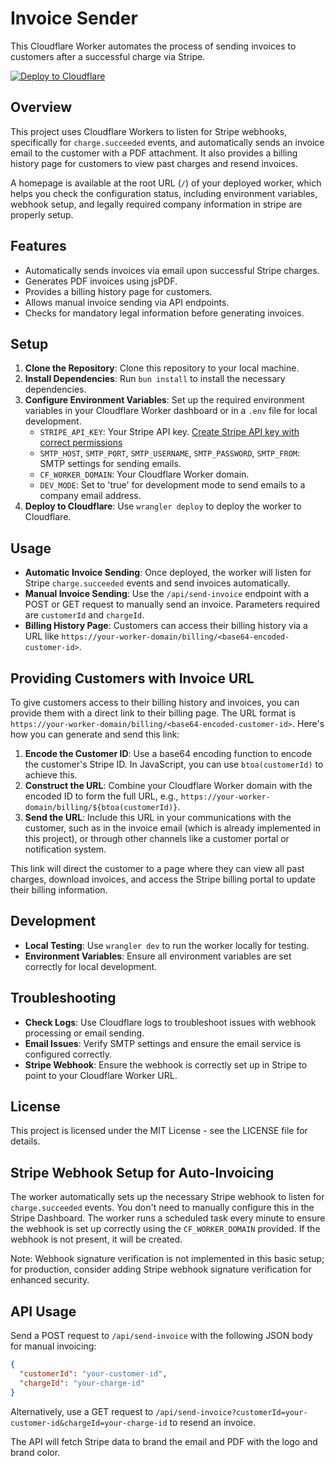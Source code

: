 # Invoice Sender

This Cloudflare Worker automates the process of sending invoices to customers after a successful charge via Stripe.

<a href="https://deploy.workers.cloudflare.com/?url=https://github.com/Cap-go/worker-invoices" target="_blank"><img src="https://deploy.workers.cloudflare.com/button" alt="Deploy to Cloudflare"></a>

## Overview

This project uses Cloudflare Workers to listen for Stripe webhooks, specifically for `charge.succeeded` events, and automatically sends an invoice email to the customer with a PDF attachment. It also provides a billing history page for customers to view past charges and resend invoices.

A homepage is available at the root URL (`/`) of your deployed worker, which helps you check the configuration status, including environment variables, webhook setup, and legally required company information in stripe are properly setup.

## Features

- Automatically sends invoices via email upon successful Stripe charges.
- Generates PDF invoices using jsPDF.
- Provides a billing history page for customers.
- Allows manual invoice sending via API endpoints.
- Checks for mandatory legal information before generating invoices.

## Setup

1. **Clone the Repository**: Clone this repository to your local machine.
2. **Install Dependencies**: Run `bun install` to install the necessary dependencies.
3. **Configure Environment Variables**: Set up the required environment variables in your Cloudflare Worker dashboard or in a `.env` file for local development.
   - `STRIPE_API_KEY`: Your Stripe API key. <a href="https://dashboard.stripe.com/apikeys/create?permissions=read:charges,read:customers,read:account,write:webhook_endpoints" target="_blank">Create Stripe API key with correct permissions</a>
   - `SMTP_HOST`, `SMTP_PORT`, `SMTP_USERNAME`, `SMTP_PASSWORD`, `SMTP_FROM`: SMTP settings for sending emails.
   - `CF_WORKER_DOMAIN`: Your Cloudflare Worker domain.
   - `DEV_MODE`: Set to 'true' for development mode to send emails to a company email address.
4. **Deploy to Cloudflare**: Use `wrangler deploy` to deploy the worker to Cloudflare.

## Usage

- **Automatic Invoice Sending**: Once deployed, the worker will listen for Stripe `charge.succeeded` events and send invoices automatically.
- **Manual Invoice Sending**: Use the `/api/send-invoice` endpoint with a POST or GET request to manually send an invoice. Parameters required are `customerId` and `chargeId`.
- **Billing History Page**: Customers can access their billing history via a URL like `https://your-worker-domain/billing/<base64-encoded-customer-id>`.

## Providing Customers with Invoice URL

To give customers access to their billing history and invoices, you can provide them with a direct link to their billing page. The URL format is `https://your-worker-domain/billing/<base64-encoded-customer-id>`. Here's how you can generate and send this link:

1. **Encode the Customer ID**: Use a base64 encoding function to encode the customer's Stripe ID. In JavaScript, you can use `btoa(customerId)` to achieve this.
2. **Construct the URL**: Combine your Cloudflare Worker domain with the encoded ID to form the full URL, e.g., `https://your-worker-domain/billing/${btoa(customerId)}`.
3. **Send the URL**: Include this URL in your communications with the customer, such as in the invoice email (which is already implemented in this project), or through other channels like a customer portal or notification system.

This link will direct the customer to a page where they can view all past charges, download invoices, and access the Stripe billing portal to update their billing information.

## Development

- **Local Testing**: Use `wrangler dev` to run the worker locally for testing.
- **Environment Variables**: Ensure all environment variables are set correctly for local development.

## Troubleshooting

- **Check Logs**: Use Cloudflare logs to troubleshoot issues with webhook processing or email sending.
- **Email Issues**: Verify SMTP settings and ensure the email service is configured correctly.
- **Stripe Webhook**: Ensure the webhook is correctly set up in Stripe to point to your Cloudflare Worker URL.

## License

This project is licensed under the MIT License - see the LICENSE file for details.

## Stripe Webhook Setup for Auto-Invoicing

The worker automatically sets up the necessary Stripe webhook to listen for `charge.succeeded` events. You don't need to manually configure this in the Stripe Dashboard. The worker runs a scheduled task every minute to ensure the webhook is set up correctly using the `CF_WORKER_DOMAIN` provided. If the webhook is not present, it will be created.

Note: Webhook signature verification is not implemented in this basic setup; for production, consider adding Stripe webhook signature verification for enhanced security.

## API Usage

Send a POST request to `/api/send-invoice` with the following JSON body for manual invoicing:

```json
{
  "customerId": "your-customer-id",
  "chargeId": "your-charge-id"
}
```

Alternatively, use a GET request to `/api/send-invoice?customerId=your-customer-id&chargeId=your-charge-id` to resend an invoice.

The API will fetch Stripe data to brand the email and PDF with the logo and brand color. 
